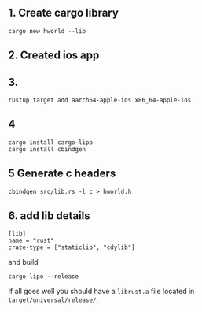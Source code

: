 ## 1. Create cargo library
```
cargo new hworld --lib
```

## 2. Created ios app

## 3.
```
rustup target add aarch64-apple-ios x86_64-apple-ios

```

## 4
```
cargo install cargo-lipo
cargo install cbindgen
```

## 5 Generate c headers
```
cbindgen src/lib.rs -l c > hworld.h
```

## 6. add lib details
```
[lib]
name = "rust"
crate-type = ["staticlib", "cdylib"]
```

and build 

```
cargo lipo --release
```

If all goes well you should have a `librust.a` file located in `target/universal/release/`.
